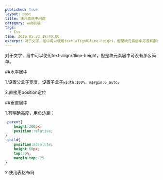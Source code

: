 ```yaml
---
published: true
layout: post
title: 块元素居中问题
category: web前端
tags: 
  - Css
time: 2016.05.23 19:40:00
excerpt: 对于文字，居中可以使用text-align和line-height，但是块元素居中可没有那么简单。
---
```


对于文字，居中可以使用text-align和line-height，但是块元素居中可没有那么简单。

<!--more-->

##水平居中

1.设置父盒子宽度，设置子盒子```width:100%; margin:0 auto;```

2.直接用position定位

##垂直居中

1.有明确高度，用负边距：

```css
.parent{
	height:200px;
	position:relative;
}
.child{
	position:absolute;
	height:50px;
	top:50%;
	margin-top:-25
}
```

2.使用表格布局